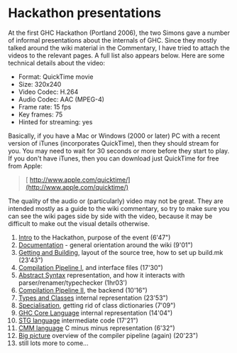# Hackathon presentations



At the first GHC Hackathon (Portland 2006), the two Simons gave a number of informal presentations about the internals of GHC.  Since they mostly talked around the wiki material in the Commentary, I have tried to attach the videos to the relevant pages.  A full list also appears below. Here are some technical details about the video:


- Format: QuickTime movie
- Size: 320x240
- Video Codec: H.264
- Audio Codec: AAC (MPEG-4)
- Frame rate: 15 fps
- Key frames: 75
- Hinted for streaming: yes


Basically, if you have a Mac or Windows (2000 or later) PC with a recent version of iTunes (incorporates QuickTime), then they should stream for you.  You may need to wait for 30 seconds or more before they start to play.  If you don't have iTunes, then you can download just QuickTime for free from Apple:


>
>
> [ http://www.apple.com/quicktime/](http://www.apple.com/quicktime/)
>
>


The quality of the audio or (particularly) video may not be great.  They are intended mostly as a guide to the wiki commentary, so try to make sure you can see the wiki pages side by side with the video, because it may be difficult to make out the visual details otherwise.


1. [
  Intro](http://video.google.com/videoplay?docid=-5234070039625162234) to the Hackathon, purpose of the event (6'47")
1. [
  Documentation](http://video.google.com/videoplay?docid=-948887441048207316) - general orientation around the wiki (9'01")
1. [
  Getting and Building](http://video.google.com/videoplay?docid=7166458546326012899), layout of the source tree, how to set up build.mk (23'43")
1. [
  Compilation Pipeline I](http://video.google.com/videoplay?docid=-4326420154219711812), and interface files (17'30")
1. [
  Abstract Syntax](http://video.google.com/videoplay?docid=-8782356823569862556) representation, and how it interacts with parser/renamer/typechecker (1hr03')
1. [
  Compilation Pipeline II](http://video.google.com/videoplay?docid=5254545394467397086), the backend (10'16")
1. [
  Types and Classes](http://video.google.com/videoplay?docid=-3588273456984755597) internal representation (23'53")
1. [
  Specialisation](http://video.google.com/videoplay?docid=4856710845953456851), getting rid of class dictionaries (7'09")
1. [
  GHC Core Language](http://video.google.com/videoplay?docid=-8778691434558190641) internal representation (14'04")
1. [
  STG language](http://video.google.com/videoplay?docid=-2701204964659708761) intermediate code (17'21")
1. [
  CMM language](http://video.google.com/videoplay?docid=-3113809494987135588) C minus minus representation (6'32")
1. [
  Big picture](http://video.google.com/videoplay?docid=-7209446285751038574) overview of the compiler pipeline (again) (20'23")
1. still lots more to come...
